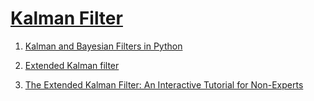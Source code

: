 # [Kalman Filter](https://www.kalmanfilter.net/default.aspx)

1. [Kalman and Bayesian Filters in Python](https://github.com/rlabbe/Kalman-and-Bayesian-Filters-in-Python)

1. [Extended Kalman filter](https://en.wikipedia.org/wiki/Extended_Kalman_filter)

1. [The Extended Kalman Filter: An Interactive Tutorial for Non-Experts](https://simondlevy.academic.wlu.edu/kalman-tutorial/)
